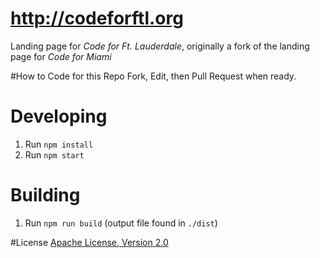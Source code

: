 http://codeforftl.org
===================

Landing page for *Code for Ft. Lauderdale*, originally a fork of the landing page for *Code for Miami*

#How to Code for this Repo
Fork, Edit, then Pull Request when ready.

# Developing
1. Run `npm install`
2. Run `npm start`

# Building
1. Run `npm run build` (output file found in `./dist`)


#License
[Apache License, Version 2.0](http://www.apache.org/licenses/LICENSE-2.0)

